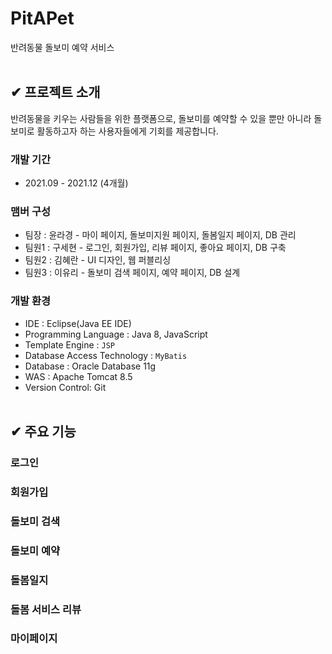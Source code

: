 # PitAPet
반려동물 돌보미 예약 서비스
</br></br>

## ✔ 프로젝트 소개
반려동물을 키우는 사람들을 위한 플랫폼으로, 돌보미를 예약할 수 있을 뿐만 아니라 돌보미로 활동하고자 하는 사용자들에게 기회를 제공합니다.

### 개발 기간
- 2021.09 - 2021.12 (4개월)

### 맴버 구성
- 팀장 : 윤라경 - 마이 페이지, 돌보미지원 페이지, 돌봄일지 페이지, DB 관리
- 팀원1 : 구세현 - 로그인, 회원가입, 리뷰 페이지, 좋아요 페이지, DB 구축
- 팀원2 : 김혜란 - UI 디자인, 웹 퍼블리싱
- 팀원3 : 이유리 - 돌보미 검색 페이지, 예약 페이지, DB 설계

### 개발 환경
- IDE : Eclipse(Java EE IDE)
- Programming Language : Java 8, JavaScript
- Template Engine : `JSP`
- Database Access Technology : `MyBatis`
- Database : Oracle Database 11g
- WAS : Apache Tomcat 8.5
- Version Control: Git
</br></br>

## ✔ 주요 기능
### 로그인
### 회원가입
### 돌보미 검색
### 돌보미 예약
### 돌봄일지
### 돌봄 서비스 리뷰
### 마이페이지
